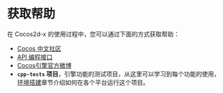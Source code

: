 # 获取帮助

在 Cocos2d-x 的使用过程中，您可以通过下面的方式获取帮助：

- [Cocos 中文社区](http://forum.cocos.com/)
- [API 编程接口](http://cocos2d-x.org/docs/api-ref/index.html)
- [Cocos引擎官方微博](http://t.sina.com.cn/cocos2dx)
- **`cpp-tests` 项目**，引擎功能的测试项目，从这里可以学习到每个功能的使用，[环境搭建](../installation/index.md)章节介绍如何在各个平台运行这个项目。
